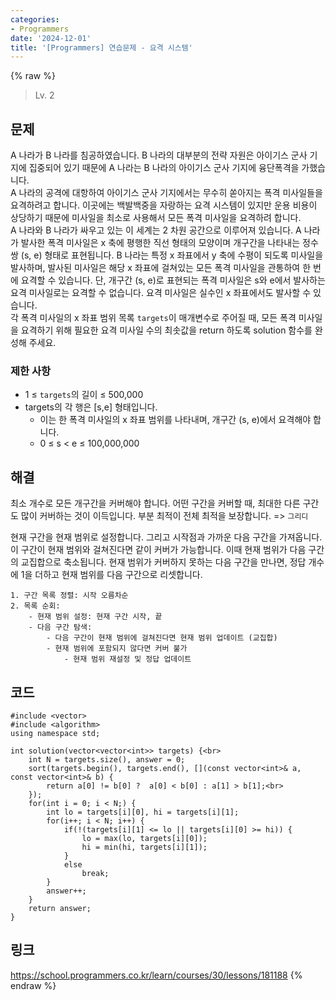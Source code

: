```yaml
---
categories:
- Programmers
date: '2024-12-01'
title: '[Programmers] 연습문제 - 요격 시스템'
---
```


{% raw %}
> Lv. 2<br>

## 문제
A 나라가 B 나라를 침공하였습니다. B 나라의 대부분의 전략 자원은 아이기스 군사 기지에 집중되어 있기 때문에 A 나라는 B 나라의 아이기스 군사 기지에 융단폭격을 가했습니다.  
A 나라의 공격에 대항하여 아이기스 군사 기지에서는 무수히 쏟아지는 폭격 미사일들을 요격하려고 합니다. 이곳에는 백발백중을 자랑하는 요격 시스템이 있지만 운용 비용이 상당하기 때문에 미사일을 최소로 사용해서 모든 폭격 미사일을 요격하려 합니다.  
A 나라와 B 나라가 싸우고 있는 이 세계는 2 차원 공간으로 이루어져 있습니다. A 나라가 발사한 폭격 미사일은 x 축에 평행한 직선 형태의 모양이며 개구간을 나타내는 정수 쌍 (s, e) 형태로 표현됩니다. B 나라는 특정 x 좌표에서 y 축에 수평이 되도록 미사일을 발사하며, 발사된 미사일은 해당 x 좌표에 걸쳐있는 모든 폭격 미사일을 관통하여 한 번에 요격할 수 있습니다. 단, 개구간 (s, e)로 표현되는 폭격 미사일은 s와 e에서 발사하는 요격 미사일로는 요격할 수 없습니다. 요격 미사일은 실수인 x 좌표에서도 발사할 수 있습니다.  
각 폭격 미사일의 x 좌표 범위 목록  `targets`이 매개변수로 주어질 때, 모든 폭격 미사일을 요격하기 위해 필요한 요격 미사일 수의 최솟값을 return 하도록 solution 함수를 완성해 주세요.

### 제한 사항
-   1 ≤  `targets`의 길이 ≤ 500,000
-   targets의 각 행은 [s,e] 형태입니다.
    -   이는 한 폭격 미사일의 x 좌표 범위를 나타내며, 개구간 (s, e)에서 요격해야 합니다.
    -   0 ≤ s < e ≤ 100,000,000

## 해결
최소 개수로 모든 개구간을 커버해야 합니다. 어떤 구간을 커버할 때, 최대한 다른 구간도 많이 커버하는 것이 이득입니다. 부분 최적이 전체 최적을 보장합니다. => `그리디`<br>

현재 구간을 현재 범위로 설정합니다. 그리고 시작점과 가까운 다음 구간을 가져옵니다. 이 구간이 현재 범위와 걸쳐진다면 같이 커버가 가능합니다. 이때 현재 범위가 다음 구간의 교집합으로 축소됩니다. 현재 범위가 커버하지 못하는 다음 구간을 만나면, 정답 개수에 1을 더하고 현재 범위를 다음 구간으로 리셋합니다.
```
1. 구간 목록 정렬: 시작 오름차순
2. 목록 순회:
	- 현재 범위 설정: 현재 구간 시작, 끝
	- 다음 구간 탐색:
	    - 다음 구간이 현재 범위에 걸쳐진다면 현재 범위 업데이트 (교집합)
	    - 현재 범위에 포함되지 않다면 커버 불가
		    - 현재 범위 재설정 및 정답 업데이트
```

## 코드
```
#include <vector>
#include <algorithm>
using namespace std;

int solution(vector<vector<int>> targets) {<br>
    int N = targets.size(), answer = 0;
    sort(targets.begin(), targets.end(), [](const vector<int>& a, const vector<int>& b) {
        return a[0] != b[0] ?  a[0] < b[0] : a[1] > b[1];<br>
    });
    for(int i = 0; i < N;) {
        int lo = targets[i][0], hi = targets[i][1];
        for(i++; i < N; i++) {
            if(!(targets[i][1] <= lo || targets[i][0] >= hi)) {
                lo = max(lo, targets[i][0]);
                hi = min(hi, targets[i][1]);
            }
            else
                break;
        }
        answer++;
    }
    return answer;
}
```

## 링크
https://school.programmers.co.kr/learn/courses/30/lessons/181188
{% endraw %}